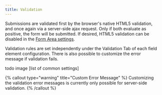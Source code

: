 ```yaml
---
title: Validation
---
```


Submissions are validated first by the browser's native HTML5 validation, and once again via a server-side ajax request. Only if both evaluate as positive, the form will be submitted. If desired, HTML5 validation can be disabled in the [Form Area settings](form-area#form-area-settings).

Validation rules are set independently under the Validation Tab of each field element configuration. There is also possible to customize the error message if validation fails.

todo
image
[list of common settings]

{% callout type="warning" title="Custom Error Message" %}
Customizing the validation error messages is currently only possible for server-side validation.
{% /callout %}
